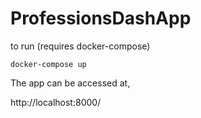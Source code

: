 # ProfessionsDashApp

to run (requires docker-compose)

    docker-compose up

The app can be accessed at,

http://localhost:8000/

